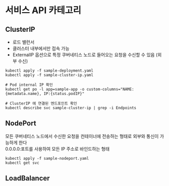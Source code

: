 # 서비스 API 카테고리

## ClusterIP

- 로드 밸런서
- 클러스터 내부에서만 접속 가능
- ExternalIP 옵션으로 특정 쿠버네티스 노드로 들어오는 요청을 수신할 수 있음 (외부 수신)

```shell
kubectl apply -f sample-deployment.yaml
kubectl apply -f sample-cluster-ip.yaml

# Pod internal IP 확인 
kubectl get po -l app=sample-app -o custom-columns="NAME:{metadata.name}, IP:{status.podIP}"

# ClusterIP 에 연결된 엔드포인트 확인
kubectl describe svc sample-cluster-ip | grep -i Endpoints
```

## NodePort

모든 쿠버네티스 노드에서 수신한 요청을 컨테이너에 전송하는 형태로 외부와 통신이 가능하게 한다  
0.0.0.0:포트를 사용하여 모든 IP 주소로 바인드하는 형태

```shell
kubectl apply -f sample-nodeport.yaml
kubectl get svc
```

## LoadBalancer
